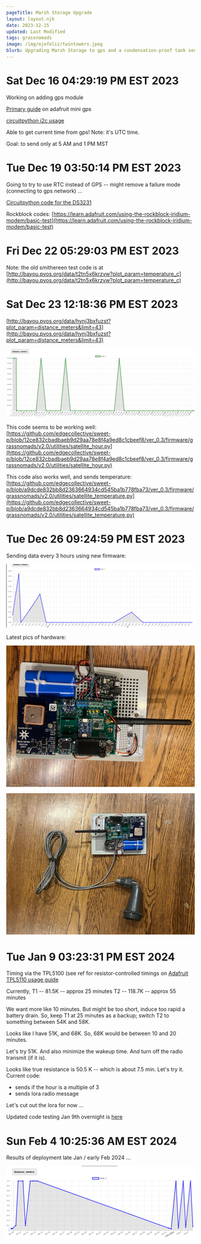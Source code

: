 ```yaml
---
pageTitle: Marsh Storage Upgrade  
layout: layout.njk
date: 2023-12-15
updated: Last Modified 
tags: grassnomads 
image: /img/ojofeliz/twintowers.jpeg
blurb: Upgrading Marsh Storage to gps and a condensation-proof tank sensor 
---
```



# Sat Dec 16 04:29:19 PM EST 2023

Working on adding gps module

[Primary guide](https://learn.adafruit.com/adafruit-mini-gps-pa1010d-module) on adafruit mini gps

[circuitpython i2c usage](https://learn.adafruit.com/adafruit-mini-gps-pa1010d-module/circuitpython-python-i2c-usage)

Able to get current time from gps!  Note: it's UTC time.

Goal: to send only at 5 AM and 1 PM MST 


# Tue Dec 19 03:50:14 PM EST 2023

Going to try to use RTC instead of GPS -- might remove a failure mode (connecting to gps network) ...

[Circuitpython code for the DS3231](https://learn.adafruit.com/adafruit-ds3231-precision-rtc-breakout/circuitpython)

Rockblock codes: [https://learn.adafruit.com/using-the-rockblock-iridium-modem/basic-test](https://learn.adafruit.com/using-the-rockblock-iridium-modem/basic-test)


# Fri Dec 22 05:29:03 PM EST 2023

Note: the old smithereen test code is at [http://bayou.pvos.org/data/t2tn5x6krzvw?plot_param=temperature_c](http://bayou.pvos.org/data/t2tn5x6krzvw?plot_param=temperature_c)


# Sat Dec 23 12:18:36 PM EST 2023

[http://bayou.pvos.org/data/hynj3bxfuzst?plot_param=distance_meters&limit=43](http://bayou.pvos.org/data/hynj3bxfuzst?plot_param=distance_meters&limit=43)

![](/img/ojofeliz/sat_pinging.png)

This code seems to be working well: [https://github.com/edgecollective/sweet-p/blob/12ce832cbadbaeb9d29aa78e8f4a9ed8c1cbeef8/ver_0.3/firmware/grassnomads/v2.0/utilities/satellite_hour.py](https://github.com/edgecollective/sweet-p/blob/12ce832cbadbaeb9d29aa78e8f4a9ed8c1cbeef8/ver_0.3/firmware/grassnomads/v2.0/utilities/satellite_hour.py)

This code also works well, and sends temperature: [https://github.com/edgecollective/sweet-p/blob/a9dcde832bb8d2363664934cd545ba1b778fba73/ver_0.3/firmware/grassnomads/v2.0/utilities/satellite_temperature.py](https://github.com/edgecollective/sweet-p/blob/a9dcde832bb8d2363664934cd545ba1b778fba73/ver_0.3/firmware/grassnomads/v2.0/utilities/satellite_temperature.py)


# Tue Dec 26 09:24:59 PM EST 2023

Sending data every 3 hours using new firmware: 

![](/img/ojofeliz/every_three.png)

Latest pics of hardware:

![](/img/ojofeliz/sweetp_version3.jpeg)

![](/img/ojofeliz/tank_combo.jpeg)


# Tue Jan  9 03:23:31 PM EST 2024

Timing via the TPL5100 (see ref for resistor-controlled timings on [Adafruit TPL5110 usage guide](https://learn.adafruit.com/adafruit-tpl5110-power-timer-breakout/usage)

Currently, T1 -- 81.5K -- approx 25 minutes
T2 -- 118.7K -- approx 55 minutes

We want more like 10 minutes. But might be too short, induce too rapid a battery drain.  So, keep T1 at 25 minutes as a backup;  switch T2 to something between 54K and 58K.

Looks like I have 51K, and 68K.  So, 68K would be between 10 and 20 minutes. 

Let's try 51K. And also minimize the wakeup time.  And turn off the radio transmit (if it is).

Looks like true resistance is 50.5 K -- which is about 7.5 min.  Let's try it.   
Current code: 
- sends if the hour is a multiple of 3
- sends lora radio message

Let's cut out the lora for now ...

Updated code testing Jan 9th overnight is [here](https://github.com/edgecollective/sweet-p/tree/99ac31e6b767b3cf7b068945a5aea6a52fc61022/ver_0.3/firmware/grassnomads/v2.0)


# Sun Feb  4 10:25:36 AM EST 2024

Results of deployment late Jan / early Feb 2024 ...

![](/img/ojofeliz/distance_late_jan_2024.png)



